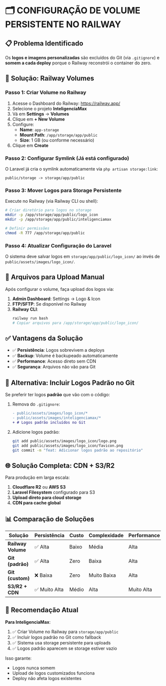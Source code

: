# 🗂️ CONFIGURAÇÃO DE VOLUME PERSISTENTE NO RAILWAY

## 📋 Problema Identificado

Os **logos e imagens personalizadas** são excluídos do Git (via `.gitignore`) e **somem a cada deploy** porque o Railway reconstrói o container do zero.

## 🎯 Solução: Railway Volumes

### Passo 1: Criar Volume no Railway

1. Acesse o Dashboard do Railway: https://railway.app/
2. Selecione o projeto **InteligenciaMax**
3. Vá em **Settings** → **Volumes**
4. Clique em **+ New Volume**
5. Configure:
   - **Name**: `app-storage`
   - **Mount Path**: `/app/storage/app/public`
   - **Size**: 1 GB (ou conforme necessário)
6. Clique em **Create**

### Passo 2: Configurar Symlink (Já está configurado)

O Laravel já cria o symlink automaticamente via `php artisan storage:link`:
```
public/storage -> storage/app/public
```

### Passo 3: Mover Logos para Storage Persistente

Execute no Railway (via Railway CLI ou shell):

```bash
# Criar diretório para logos no storage
mkdir -p /app/storage/app/public/logo_icon
mkdir -p /app/storage/app/public/inteligenciamax

# Definir permissões
chmod -R 777 /app/storage/app/public
```

### Passo 4: Atualizar Configuração do Laravel

O sistema deve salvar logos em `storage/app/public/logo_icon/` ao invés de `public/assets/images/logo_icon/`.

## 📝 Arquivos para Upload Manual

Após configurar o volume, faça upload dos logos via:

1. **Admin Dashboard**: Settings → Logo & Icon
2. **FTP/SFTP**: Se disponível no Railway
3. **Railway CLI**: 
   ```bash
   railway run bash
   # Copiar arquivos para /app/storage/app/public/logo_icon/
   ```

## ✅ Vantagens da Solução

- ✅ **Persistência**: Logos sobrevivem a deploys
- ✅ **Backup**: Volume é backupeado automaticamente
- ✅ **Performance**: Acesso direto sem CDN
- ✅ **Segurança**: Arquivos não vão para Git

## 🔄 Alternativa: Incluir Logos Padrão no Git

Se preferir ter logos **padrão** que vão com o código:

1. Remova do `.gitignore`:
   ```diff
   - public/assets/images/logo_icon/*
   - public/assets/images/inteligenciamax/*
   + # Logos padrão incluídos no Git
   ```

2. Adicione logos padrão:
   ```bash
   git add public/assets/images/logo_icon/logo.png
   git add public/assets/images/logo_icon/favicon.png
   git commit -m "feat: Adicionar logos padrão ao repositório"
   ```

## 🌐 Solução Completa: CDN + S3/R2

Para produção em larga escala:

1. **Cloudflare R2** ou **AWS S3**
2. **Laravel Filesystem** configurado para S3
3. **Upload direto para cloud storage**
4. **CDN para cache global**

## 📊 Comparação de Soluções

| Solução | Persistência | Custo | Complexidade | Performance |
|---------|--------------|-------|--------------|-------------|
| **Railway Volume** | ✅ Alta | Baixo | Média | Alta |
| **Git (padrão)** | ✅ Alta | Zero | Baixa | Alta |
| **Git (custom)** | ❌ Baixa | Zero | Muito Baixa | Alta |
| **S3/R2 + CDN** | ✅ Muito Alta | Médio | Alta | Muito Alta |

## 🚀 Recomendação Atual

**Para InteligenciaMax**:
1. ✅ Criar Volume no Railway para `storage/app/public`
2. ✅ Incluir logos padrão no Git como fallback
3. ✅ Sistema usa storage persistente para uploads
4. ✅ Logos padrão aparecem se storage estiver vazio

Isso garante:
- Logos nunca somem
- Upload de logos customizados funciona
- Deploy não afeta logos existentes
